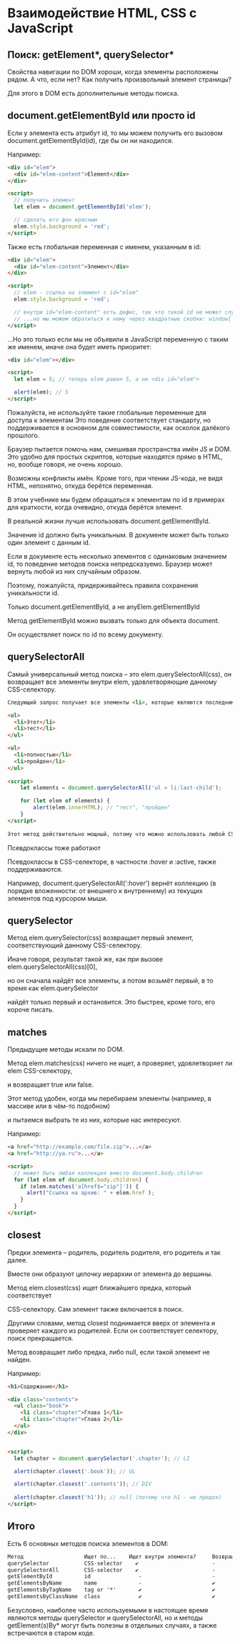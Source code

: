 # Взаимодействие HTML, CSS с JavaScript


## Поиск: getElement*, querySelector*

Свойства навигации по DOM хороши, когда элементы расположены рядом.
А что, если нет? Как получить произвольный элемент страницы?

Для этого в DOM есть дополнительные методы поиска.

## document.getElementById или просто id

Если у элемента есть атрибут id, то мы можем получить его 
вызовом document.getElementById(id), где бы он ни находился.

Например:

```html
<div id="elem">
  <div id="elem-content">Element</div>
</div>

<script>
  // получить элемент
  let elem = document.getElementById('elem');

  // сделать его фон красным
  elem.style.background = 'red';
</script>
```

Также есть глобальная переменная с именем, указанным в id:

```html
<div id="elem">
  <div id="elem-content">Элемент</div>
</div>

<script>
  // elem - ссылка на элемент с id="elem"
  elem.style.background = 'red';

  // внутри id="elem-content" есть дефис, так что такой id не может служить именем переменной
  // ...но мы можем обратиться к нему через квадратные скобки: window['elem-content']
</script>
```

…Но это только если мы не объявили в JavaScript переменную с таким же именем, иначе она будет иметь приоритет:

```html
<div id="elem"></div>

<script>
  let elem = 5; // теперь elem равен 5, а не <div id="elem">

  alert(elem); // 5
</script>
```

Пожалуйста, не используйте такие глобальные переменные для доступа к элементам
Это поведение соответствует стандарту, но поддерживается в основном для
совместимости, как осколок далёкого прошлого.


Браузер пытается помочь нам, смешивая пространства имён JS и DOM. Это удобно для
простых скриптов, которые находятся прямо в HTML, но, вообще говоря, не очень хорошо. 

Возможны конфликты имён. Кроме того, при чтении JS-кода, не видя HTML, непонятно, откуда берётся переменная.

В этом учебнике мы будем обращаться к элементам по id в примерах для краткости,
когда очевидно, откуда берётся элемент.

В реальной жизни лучше использовать document.getElementById.

Значение id должно быть уникальным. В документе может быть только один элемент с данным id.


Если в документе есть несколько элементов с одинаковым значением id, то поведение
методов поиска непредсказуемо. Браузер может вернуть любой из них случайным образом. 

Поэтому, пожалуйста, придерживайтесь правила сохранения уникальности id.

Только document.getElementById, а не anyElem.getElementById

Метод getElementById можно вызвать только для объекта document. 

Он осуществляет поиск по id по всему документу.


## querySelectorAll

Самый универсальный метод поиска – это elem.querySelectorAll(css),
он возвращает все элементы внутри elem, удовлетворяющие данному CSS-селектору.

```html
Следующий запрос получает все элементы <li>, которые являются последними потомками в <ul>:

<ul>
  <li>Этот</li>
  <li>тест</li>
</ul>

<ul>
  <li>полностью</li>
  <li>пройден</li>
</ul>
    
<script>
    let elements = document.querySelectorAll('ul > li:last-child');

    for (let elem of elements) {
        alert(elem.innerHTML); // "тест", "пройден"
    }
</script>
    
Этот метод действительно мощный, потому что можно использовать любой CSS-селектор.
```

Псевдоклассы тоже работают

Псевдоклассы в CSS-селекторе, в частности :hover и :active, также поддерживаются.

Например, document.querySelectorAll(':hover') вернёт коллекцию
(в порядке вложенности: от внешнего к внутреннему) из текущих элементов под курсором мыши.


## querySelector

Метод elem.querySelector(css) возвращает первый элемент, соответствующий данному CSS-селектору.

Иначе говоря, результат такой же, как при вызове elem.querySelectorAll(css)[0], 

но он сначала найдёт все элементы, а потом возьмёт первый, в то время как elem.querySelector 

найдёт только первый и остановится. Это быстрее, кроме того, его короче писать.


## matches

Предыдущие методы искали по DOM.


Метод elem.matches(css) ничего не ищет, а проверяет, удовлетворяет ли elem CSS-селектору, 

и возвращает true или false.


Этот метод удобен, когда мы перебираем элементы (например, в массиве или в чём-то подобном) 

и пытаемся выбрать те из них, которые нас интересуют.


Например:


```html
<a href="http://example.com/file.zip">...</a>
<a href="http://ya.ru">...</a>

<script>
  // может быть любая коллекция вместо document.body.children
  for (let elem of document.body.children) {
    if (elem.matches('a[href$="zip"]')) {
      alert("Ссылка на архив: " + elem.href );
    }
  }
</script>

```

## closest

Предки элемента – родитель, родитель родителя, его родитель и так далее. 

Вместе они образуют цепочку иерархии от элемента до вершины.


Метод elem.closest(css) ищет ближайшего предка, который соответствует 

CSS-селектору. Сам элемент также включается в поиск.


Другими словами, метод closest поднимается вверх от элемента и проверяет
каждого из родителей. Если он соответствует селектору, поиск прекращается. 

Метод возвращает либо предка, либо null, если такой элемент не найден.


Например:


```html
<h1>Содержание</h1>

<div class="contents">
  <ul class="book">
    <li class="chapter">Глава 1</li>
    <li class="chapter">Глава 2</li>
  </ul>
</div>


<script>
  let chapter = document.querySelector('.chapter'); // LI

  alert(chapter.closest('.book')); // UL

  alert(chapter.closest('.contents')); // DIV
  
  alert(chapter.closest('h1')); // null (потому что h1 - не предок)
</script>
```

## Итого

Есть 6 основных методов поиска элементов в DOM:

```markdown
Метод	                Ищет по...	  Ищет внутри элемента? 	Возвращает живую коллекцию?
querySelector	        CSS-selector    ✔	                    -
querySelectorAll	    CSS-selector	✔	                    -
getElementById	        id	             -	                    -
getElementsByName	    name	         -	                    ✔
getElementsByTagName	tag or '*'	     ✔	                    ✔
getElementsByClassName	class	         ✔	                    ✔
```

Безусловно, наиболее часто используемыми в настоящее время являются методы querySelector 
и querySelectorAll, но и методы getElement(s)By* могут быть полезны в отдельных случаях, 
а также встречаются в старом коде.